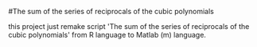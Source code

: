#The sum of the series of reciprocals of the cubic polynomials

this project just remake script 'The sum of the series of reciprocals of the cubic polynomials' from R language to Matlab (m) language.
